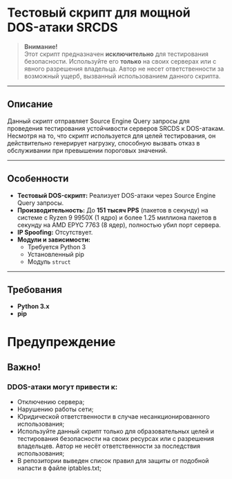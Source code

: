 # Тестовый скрипт для мощной DOS-атаки SRCDS

> **Внимание!**  
> Этот скрипт предназначен **исключительно** для тестирования безопасности. Используйте его **только** на своих серверах или с явного разрешения владельца. Автор не несет ответственности за возможный ущерб, вызванный использованием данного скрипта.

---

## Описание

Данный скрипт отправляет Source Engine Query запросы для проведения тестирования устойчивости серверов SRCDS к DOS-атакам. Несмотря на то, что скрипт используется для целей тестирования, он действительно генерирует нагрузку, способную вызвать отказ в обслуживании при превышении пороговых значений.

---

## Особенности

- **Тестовый DOS-скрипт:** Реализует DOS-атаки через Source Engine Query запросы.
- **Производительность:** До **151 тысяч PPS** (пакетов в секунду) на системе с Ryzen 9 9950X (1 ядро) и более 1.25 миллиона пакетов в секунду на AMD EPYC 7763 (8 ядер), полностью убил порт сервера.
- **IP Spoofing:** Отсутствует.
- **Модули и зависимости:**  
  - Требуется Python 3  
  - Установленный pip  
  - Модуль `struct`

---

## Требования

- **Python 3.x**
- **pip**

# Предупреждение
## Важно!
### DDOS-атаки могут привести к:

- Отключению сервера;
- Нарушению работы сети;
- Юридической ответственности в случае несанкционированного использования;
- Используйте данный скрипт только для образовательных целей и тестирования безопасности на своих ресурсах или с разрешения владельцев. Автор не несёт ответственности за последствия использования;
- В репозитории выведен список правил для защиты от подобной напасти в файле iptables.txt;
